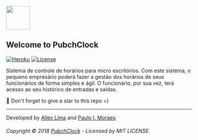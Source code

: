 <img src="https://github.com/allexlima/punch-clock/blob/master/src/view/img/icon.png?raw=true" width="64">

## Welcome to PubchClock

[![Heroku](https://heroku-badge.herokuapp.com/?app=poscomp-simulator)](https://poscomp-simulator.herokuapp.com/)
[![License](https://img.shields.io/badge/license-MIT-green.svg)](https://github.com/allexlima/poscomp-simulator/blob/master/LICENSE)


Sistema de controle de horários para micro escritórios. Com este sistema, o pequeno empresário poderá fazer a gestão dos horários de seus funcionários de forma simples e ágil. O funcionário, por sua vez, terá acesso ao seu histórico de entradas e saídas.

:star2: Don't forget to give a star to this repo =)


---

Developed by [Allex Lima](http://allexlima.com) and [Paulo I. Moraes](http://paulomoraes.me)
###### Copyright © 2018 [PubchClock](https://github.com/allexlima/punch-clock) - Licensed by MIT LICENSE.
